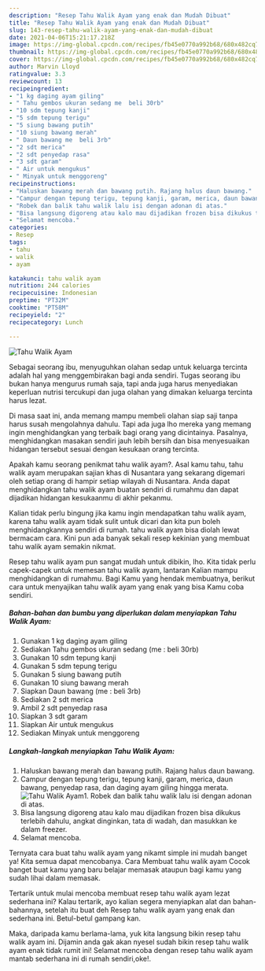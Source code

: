 ```yaml
---
description: "Resep Tahu Walik Ayam yang enak dan Mudah Dibuat"
title: "Resep Tahu Walik Ayam yang enak dan Mudah Dibuat"
slug: 143-resep-tahu-walik-ayam-yang-enak-dan-mudah-dibuat
date: 2021-04-06T15:21:17.218Z
image: https://img-global.cpcdn.com/recipes/fb45e0770a992b68/680x482cq70/tahu-walik-ayam-foto-resep-utama.jpg
thumbnail: https://img-global.cpcdn.com/recipes/fb45e0770a992b68/680x482cq70/tahu-walik-ayam-foto-resep-utama.jpg
cover: https://img-global.cpcdn.com/recipes/fb45e0770a992b68/680x482cq70/tahu-walik-ayam-foto-resep-utama.jpg
author: Marvin Lloyd
ratingvalue: 3.3
reviewcount: 13
recipeingredient:
- "1 kg daging ayam giling"
- " Tahu gembos ukuran sedang me  beli 30rb"
- "10 sdm tepung kanji"
- "5 sdm tepung terigu"
- "5 siung bawang putih"
- "10 siung bawang merah"
- " Daun bawang me  beli 3rb"
- "2 sdt merica"
- "2 sdt penyedap rasa"
- "3 sdt garam"
- " Air untuk mengukus"
- " Minyak untuk menggoreng"
recipeinstructions:
- "Haluskan bawang merah dan bawang putih. Rajang halus daun bawang."
- "Campur dengan tepung terigu, tepung kanji, garam, merica, daun bawang, penyedap rasa, dan daging ayam giling hingga merata."
- "Robek dan balik tahu walik lalu isi dengan adonan di atas."
- "Bisa langsung digoreng atau kalo mau dijadikan frozen bisa dikukus terlebih dahulu, angkat dinginkan, tata di wadah, dan masukkan ke dalam freezer."
- "Selamat mencoba."
categories:
- Resep
tags:
- tahu
- walik
- ayam

katakunci: tahu walik ayam 
nutrition: 244 calories
recipecuisine: Indonesian
preptime: "PT32M"
cooktime: "PT58M"
recipeyield: "2"
recipecategory: Lunch

---
```



![Tahu Walik Ayam](https://img-global.cpcdn.com/recipes/fb45e0770a992b68/680x482cq70/tahu-walik-ayam-foto-resep-utama.jpg)

Sebagai seorang ibu, menyuguhkan olahan sedap untuk keluarga tercinta adalah hal yang menggembirakan bagi anda sendiri. Tugas seorang ibu bukan hanya mengurus rumah saja, tapi anda juga harus menyediakan keperluan nutrisi tercukupi dan juga olahan yang dimakan keluarga tercinta harus lezat.

Di masa  saat ini, anda memang mampu membeli olahan siap saji tanpa harus susah mengolahnya dahulu. Tapi ada juga lho mereka yang memang ingin menghidangkan yang terbaik bagi orang yang dicintainya. Pasalnya, menghidangkan masakan sendiri jauh lebih bersih dan bisa menyesuaikan hidangan tersebut sesuai dengan kesukaan orang tercinta. 



Apakah kamu seorang penikmat tahu walik ayam?. Asal kamu tahu, tahu walik ayam merupakan sajian khas di Nusantara yang sekarang digemari oleh setiap orang di hampir setiap wilayah di Nusantara. Anda dapat menghidangkan tahu walik ayam buatan sendiri di rumahmu dan dapat dijadikan hidangan kesukaanmu di akhir pekanmu.

Kalian tidak perlu bingung jika kamu ingin mendapatkan tahu walik ayam, karena tahu walik ayam tidak sulit untuk dicari dan kita pun boleh menghidangkannya sendiri di rumah. tahu walik ayam bisa diolah lewat bermacam cara. Kini pun ada banyak sekali resep kekinian yang membuat tahu walik ayam semakin nikmat.

Resep tahu walik ayam pun sangat mudah untuk dibikin, lho. Kita tidak perlu capek-capek untuk memesan tahu walik ayam, lantaran Kalian mampu menghidangkan di rumahmu. Bagi Kamu yang hendak membuatnya, berikut cara untuk menyajikan tahu walik ayam yang enak yang bisa Kamu coba sendiri.

<!--inarticleads1-->

##### Bahan-bahan dan bumbu yang diperlukan dalam menyiapkan Tahu Walik Ayam:

1. Gunakan 1 kg daging ayam giling
1. Sediakan  Tahu gembos ukuran sedang (me : beli 30rb)
1. Gunakan 10 sdm tepung kanji
1. Gunakan 5 sdm tepung terigu
1. Gunakan 5 siung bawang putih
1. Gunakan 10 siung bawang merah
1. Siapkan  Daun bawang (me : beli 3rb)
1. Sediakan 2 sdt merica
1. Ambil 2 sdt penyedap rasa
1. Siapkan 3 sdt garam
1. Siapkan  Air untuk mengukus
1. Sediakan  Minyak untuk menggoreng




<!--inarticleads2-->

##### Langkah-langkah menyiapkan Tahu Walik Ayam:

1. Haluskan bawang merah dan bawang putih. Rajang halus daun bawang.
1. Campur dengan tepung terigu, tepung kanji, garam, merica, daun bawang, penyedap rasa, dan daging ayam giling hingga merata.
<img src="https://img-global.cpcdn.com/steps/6bce3b15bab98e9c/160x128cq70/tahu-walik-ayam-langkah-memasak-2-foto.jpg" alt="Tahu Walik Ayam">1. Robek dan balik tahu walik lalu isi dengan adonan di atas.
1. Bisa langsung digoreng atau kalo mau dijadikan frozen bisa dikukus terlebih dahulu, angkat dinginkan, tata di wadah, dan masukkan ke dalam freezer.
1. Selamat mencoba.




Ternyata cara buat tahu walik ayam yang nikamt simple ini mudah banget ya! Kita semua dapat mencobanya. Cara Membuat tahu walik ayam Cocok banget buat kamu yang baru belajar memasak ataupun bagi kamu yang sudah lihai dalam memasak.

Tertarik untuk mulai mencoba membuat resep tahu walik ayam lezat sederhana ini? Kalau tertarik, ayo kalian segera menyiapkan alat dan bahan-bahannya, setelah itu buat deh Resep tahu walik ayam yang enak dan sederhana ini. Betul-betul gampang kan. 

Maka, daripada kamu berlama-lama, yuk kita langsung bikin resep tahu walik ayam ini. Dijamin anda gak akan nyesel sudah bikin resep tahu walik ayam enak tidak rumit ini! Selamat mencoba dengan resep tahu walik ayam mantab sederhana ini di rumah sendiri,oke!.

